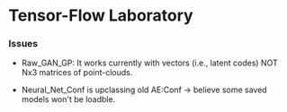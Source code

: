 # Tensor-Flow Laboratory

### Issues
* Raw_GAN_GP: 
	It works currently with vectors (i.e., latent codes) NOT Nx3 matrices of point-clouds.

* Neural_Net_Conf is upclassing old AE:Conf -> believe some saved models won't be loadble.
